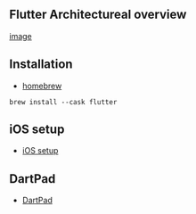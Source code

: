 ## Flutter Architectureal overview

[image](https://docs.flutter.dev/assets/images/docs/arch-overview/archdiagram.png)

## Installation

- [homebrew](https://formulae.brew.sh/cask/flutter)

```shell
brew install --cask flutter
```

## iOS setup

- [iOS setup](https://docs.flutter.dev/get-started/install/macos#ios-setup)

## DartPad

- [DartPad](dartpad.dev)


